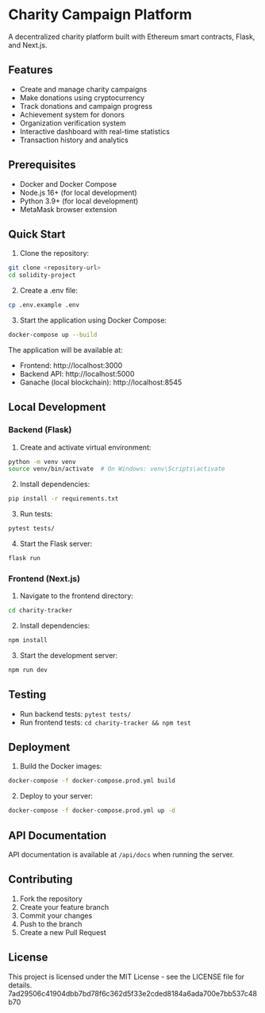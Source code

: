 # Charity Campaign Platform

A decentralized charity platform built with Ethereum smart contracts, Flask, and Next.js.

## Features

- Create and manage charity campaigns
- Make donations using cryptocurrency
- Track donations and campaign progress
- Achievement system for donors
- Organization verification system
- Interactive dashboard with real-time statistics
- Transaction history and analytics

## Prerequisites

- Docker and Docker Compose
- Node.js 16+ (for local development)
- Python 3.9+ (for local development)
- MetaMask browser extension

## Quick Start

1. Clone the repository:
```bash
git clone <repository-url>
cd solidity-project
```

2. Create a .env file:
```bash
cp .env.example .env
```

3. Start the application using Docker Compose:
```bash
docker-compose up --build
```

The application will be available at:
- Frontend: http://localhost:3000
- Backend API: http://localhost:5000
- Ganache (local blockchain): http://localhost:8545

## Local Development

### Backend (Flask)

1. Create and activate virtual environment:
```bash
python -m venv venv
source venv/bin/activate  # On Windows: venv\Scripts\activate
```

2. Install dependencies:
```bash
pip install -r requirements.txt
```

3. Run tests:
```bash
pytest tests/
```

4. Start the Flask server:
```bash
flask run
```

### Frontend (Next.js)

1. Navigate to the frontend directory:
```bash
cd charity-tracker
```

2. Install dependencies:
```bash
npm install
```

3. Start the development server:
```bash
npm run dev
```

## Testing

- Run backend tests: `pytest tests/`
- Run frontend tests: `cd charity-tracker && npm test`

## Deployment

1. Build the Docker images:
```bash
docker-compose -f docker-compose.prod.yml build
```

2. Deploy to your server:
```bash
docker-compose -f docker-compose.prod.yml up -d
```

## API Documentation

API documentation is available at `/api/docs` when running the server.

## Contributing

1. Fork the repository
2. Create your feature branch
3. Commit your changes
4. Push to the branch
5. Create a new Pull Request

## License

This project is licensed under the MIT License - see the LICENSE file for details.
7ad29506c41904dbb7bd78f6c362d5f33e2cded8184a6ada700e7bb537c48b70
